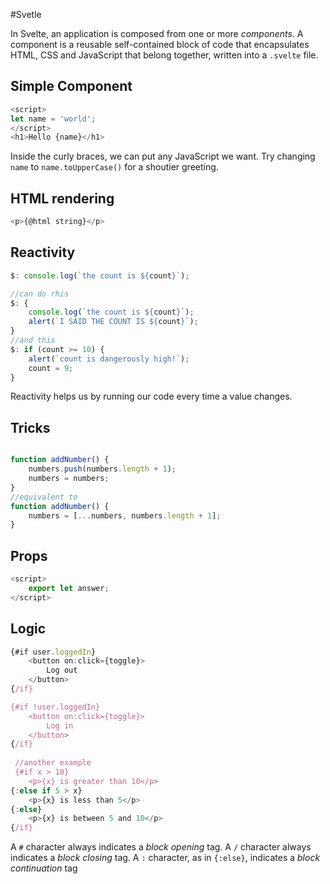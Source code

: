 #Svetle

In Svelte, an application is composed from one or more *components*. A component is a reusable self-contained block of code that encapsulates HTML, CSS and JavaScript that belong together, written into a `.svelte` file.

## Simple Component

```javascript
<script>
let name = 'world';
</script>
<h1>Hello {name}</h1>
```

Inside the curly braces, we can put any JavaScript we want. Try changing `name` to `name.toUpperCase()` for a shoutier greeting.

## HTML rendering

```javascript
<p>{@html string}</p>

```

## Reactivity

```javascript
$: console.log(`the count is ${count}`);

//can do rhis
$: {
	console.log(`the count is ${count}`);
	alert(`I SAID THE COUNT IS ${count}`);
}
//and this
$: if (count >= 10) {
	alert(`count is dangerously high!`);
	count = 9;
}
```

Reactivity helps us by running our code every time a value changes.

## Tricks

```javascript

function addNumber() {
	numbers.push(numbers.length + 1);
	numbers = numbers;
}
//equivalent to
function addNumber() {
	numbers = [...numbers, numbers.length + 1];
}
```

## Props

```javascript
<script>
	export let answer;
</script>
```

## Logic

```javascript
{#if user.loggedIn}
	<button on:click={toggle}>
		Log out
	</button>
{/if}

{#if !user.loggedIn}
	<button on:click={toggle}>
		Log in
	</button>
{/if}
 
 //another example
 {#if x > 10}
	<p>{x} is greater than 10</p>
{:else if 5 > x}
	<p>{x} is less than 5</p>
{:else}
	<p>{x} is between 5 and 10</p>
{/if}
```

A `#` character always indicates a *block opening* tag. A `/` character always indicates a *block closing* tag. A `:` character, as in `{:else}`, indicates a *block continuation* tag